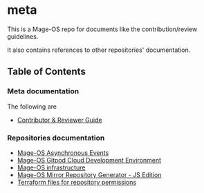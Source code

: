 # meta
This is a Mage-OS repo for documents like the contribution/review guidelines.

It also contains references to other repositories' documentation.

## Table of Contents

### Meta documentation
The following are 

- [Contributor & Reviewer Guide](https://github.com/mage-os/meta/blob/main/docs/contributor-and-reviewer-guide.md)

### Repositories documentation

- [Mage-OS Asynchronous Events](https://github.com/mage-os/mageos-async-events/blob/main/README.md)
- [Mage-OS Gitpod Cloud Development Environment](https://github.com/mage-os/magento-gitpod/blob/mage-os-mirror/README.md)
- [Mage-OS infrastructure](https://github.com/mage-os/infrastructure/blob/main/README.md)
- [Mage-OS Mirror Repository Generator - JS Edition](https://github.com/mage-os/generate-mirror-repo-js/blob/main/README.md)
- [Terraform files for repository permissions](https://github.com/mage-os/terraform/blob/main/README.md)
